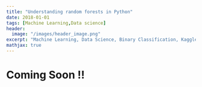 ```yaml
---
title: "Understanding random forests in Python"
date: 2018-01-01
tags: [Machine Learning,Data science]
header:
  image: "/images/header_image.png"
excerpt: "Machine Learning, Data Science, Binary Classification, Kaggle"
mathjax: true
---
```


# Coming Soon !!
